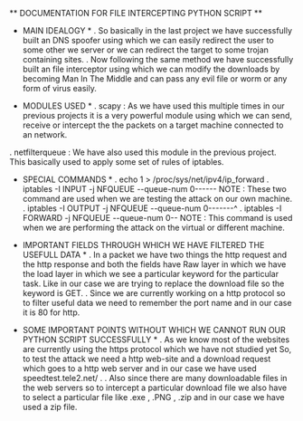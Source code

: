 ** DOCUMENTATION FOR FILE INTERCEPTING PYTHON SCRIPT **

* MAIN IDEALOGY *
. So basically in the last project we have successfully built an DNS spoofer using which we can easily redirect the user to some other we server or we 
  can redirect the target to some trojan containing sites.
. Now following the same method we have successfully built an file interceptor using which we can modify the downloads by becoming Man In The Middle and
  can pass any evil file or worm or any form of virus easily.


* MODULES USED *
. scapy : As we have used this multiple times in our previous projects it is a very powerful module using which we can send, receive or intercept the 
          the packets on a target machine connected to an network.

. netfilterqueue : We have also used this module in the previous project. This basically used to apply some set of rules of iptables.


* SPECIAL COMMANDS *
. echo 1 > /proc/sys/net/ipv4/ip_forward
. iptables -I INPUT -j NFQUEUE --queue-num 0------ NOTE : These two command are used when we are testing the attack on our own machine.
. iptables -I OUTPUT -j NFQUEUE --queue-num 0-------^
. iptables -I FORWARD -j NFQUEUE --queue-num 0-- NOTE : This command is used when we are performing the attack on the virtual or different machine.


* IMPORTANT FIELDS THROUGH WHICH WE HAVE FILTERED THE USEFULL DATA *
. In a packet we have two things the http request and the http response and both the fields have Raw layer in which we have the load layer in which we 
  see a particular keyword for the particular task. Like in our case we are trying to replace the download file so the keyword is GET.
. Since we are currently working on a http protocol so to filter useful data we need to remember the port name and in our case it is 80 for http.


* SOME IMPORTANT POINTS WITHOUT WHICH WE CANNOT RUN OUR PYTHON SCRIPT SUCCESSFULLY *
. As we know most of the websites are currently using the https protocol which we have not studied yet So, to test the attack we need a http web-site 
  and a download request which goes to a http web server and in our case we have used speedtest.tele2.net/ .
. Also since there are many downloadable files in the web servers so to intercept a particular download file we also have to select a particular file 
  like .exe , .PNG , .zip and in our case we have used a zip file.
